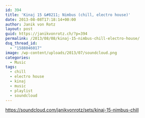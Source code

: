 ```yaml
---
id: 394
title: 'Kinaj 15 &#8211; Nimbus (chill, electro house)'
date: 2013-08-08T17:18:14+00:00
author: Janik von Rotz
layout: post
guid: https://janikvonrotz.ch/?p=394
permalink: /2013/08/08/kinaj-15-nimbus-chill-electro-house/
dsq_thread_id:
  - "1588046017"
image: /wp-content/uploads/2013/07/soundcloud.png
categories:
  - Music
tags:
  - chill
  - electro house
  - kinaj
  - music
  - playlist
  - soundcloud
---
```

https://soundcloud.com/janikvonrotz/sets/kinaj-15-nimbus-chill